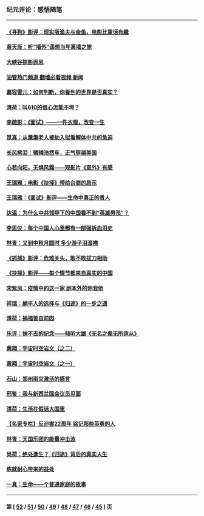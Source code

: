### 纪元评论：感悟随笔
---
#### [《寻狗》影评：现实版渔夫与金鱼，电影比童话有趣](../../pages/nsc1035/n13389805.md?11230330) 
#### [黄天辰：听“墙外”遥想当年离墙之旅](../../pages/nsc1035/n13377229.md?11230330) 
#### [大峡谷掠影遐思](../../pages/nsc1035/n13354743.md?11230330) 
#### [油管热门频道 翻墙必看视频 新闻](ok?11230330)
#### [慕容雪儿：如何判断，你看到的世界是否真实？](../../pages/nsc1035/n13332569.md?11230330) 
#### [清荷：叫610的信心怎能不垮？](../../pages/nsc1035/n13304848.md?11230330) 
#### [李疏影：《面试》——一件衣服，改变一生](../../pages/nsc1035/n13292494.md?11230330) 
#### [觅真：从耄耋老人被劫入狱看解体中共的急迫](../../pages/nsc1035/n13284545.md?11230330) 
#### [长风拂泪：辚辚浩然车，正气穿越美国](../../pages/nsc1035/n13284280.md?11230330) 
#### [心若向阳，无惧风霜——观影片《意外》有感](../../pages/nsc1035/n13275318.md?11230330) 
#### [王瑞雅：电影《抉择》带给台商的启示](../../pages/nsc1035/n13274064.md?11230330) 
#### [王瑞雅：《面试》影评——生命中真正的贵人](../../pages/nsc1035/n13260528.md?11230330) 
#### [达温：为什么中共领导下的中国看不到“英雄男孩”？](../../pages/nsc1035/n13257099.md?11230330) 
#### [李思仪：每个中国人心里都有一部强拆血泪史](../../pages/nsc1035/n13249632.md?11230330) 
#### [林青：又到中秋月圆时 多少游子泪湿襟](../../pages/nsc1035/n13245916.md?11230330) 
#### [《抓捕》影评：危难关头，敢不敢拔刀相助](../../pages/nsc1035/n13244251.md?11230330) 
#### [《抉择》影评——每个情节都来自真实的中国](../../pages/nsc1035/n13242564.md?11230330) 
#### [宋紫凤：疫情中的这一家 剧本外的你我他](../../pages/nsc1035/n13242358.md?11230330) 
#### [祥瑞：躺平人的选择与《归途》的一步之遥](../../pages/nsc1035/n13213201.md?11230330) 
#### [清荷：祸福皆自前因](../../pages/nsc1035/n13213177.md?11230330) 
#### [乐评：抹不去的纪念——倾听大雄《无名之辈无所适从》](../../pages/nsc1035/n13163359.md?11230330) 
#### [黄翔：宇宙时空岩文（之二）](../../pages/nsc1035/n13141116.md?11230330) 
#### [黄翔：宇宙时空岩文（之一）](../../pages/nsc1035/n13140355.md?11230330) 
#### [石山：郑州雨灾激活的感言](../../pages/nsc1035/n13135372.md?11230330) 
#### [邢鉴：我与新西兰国会议员见面](../../pages/nsc1035/n13111626.md?11230330) 
#### [清荷：生活在假话大国里](../../pages/nsc1035/n13103916.md?11230330) 
#### [【名家专栏】反迫害22周年 铭记那些英勇的人](../../pages/nsc1035/n13102771.md?11230330) 
#### [林青：天国乐团的能量冲击波](../../pages/nsc1035/n13099634.md?11230330) 
#### [尚荷：绝处逢生？《归途》背后的真实人生](../../pages/nsc1035/n13099470.md?11230330) 
#### [练就耐心带来的益处](../../pages/nsc1035/n13081876.md?11230330) 
#### [一真：生命——个普通家庭的故事](../../pages/nsc1035/n13075782.md?11230330) 

---
#### 第 [ [52](./52.md?11230330) / [51](./51.md?11230330) / [50](./50.md?11230330) / [49](./49.md?11230330) / [48](./48.md?11230330) / [47](./47.md?11230330) / [46](./46.md?11230330) / [45](./45.md?11230330) ] 页
